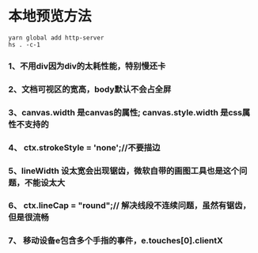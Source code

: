 # 本地预览方法

```
yarn global add http-server
hs . -c-1
```
### 1、不用div因为div的太耗性能，特别慢还卡
### 2、文档可视区的宽高，body默认不会占全屏
### 3、canvas.width 是canvas的属性; canvas.style.width 是css属性不支持的
### 4、 ctx.strokeStyle = 'none';//不要描边
### 5、lineWidth 设太宽会出现锯齿，微软自带的画图工具也是这个问题，不能设太大
### 6、 ctx.lineCap = "round";// 解决线段不连续问题，虽然有锯齿，但是很流畅
### 7、 移动设备e包含多个手指的事件，e.touches[0].clientX

